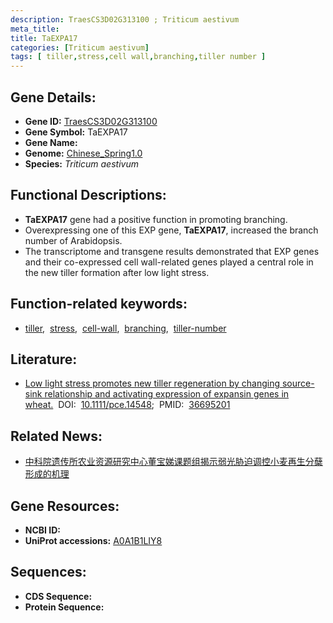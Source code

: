 ```yaml
---
description: TraesCS3D02G313100 ; Triticum aestivum
meta_title:
title: TaEXPA17
categories: [Triticum aestivum]
tags: [ tiller,stress,cell wall,branching,tiller number ]
---
```


## Gene Details:
- **Gene ID:**	[TraesCS3D02G313100](https://ensembl.gramene.org/Triticum_aestivum/Gene/Summary?g=TraesCS3D02G313100)
- **Gene Symbol:** TaEXPA17
- **Gene Name:** 
- **Genome:** [Chinese_Spring1.0](https://ensembl.gramene.org/Triticum_aestivum/Info/Index)
- **Species:** *Triticum aestivum*

## Functional Descriptions:
   - **TaEXPA17** gene had a positive function in promoting branching.
   - Overexpressing one of this EXP gene, **TaEXPA17**, increased the branch number of Arabidopsis.
   - The transcriptome and transgene results demonstrated that EXP genes and their co-expressed cell wall-related genes played a central role in the new tiller formation after low light stress.

## Function-related keywords:
   - [tiller](/tags/tiller/),&nbsp;&nbsp;[stress](/tags/stress/),&nbsp;&nbsp;[cell-wall](/tags/cell-wall/),&nbsp;&nbsp;[branching](/tags/branching/),&nbsp;&nbsp;[tiller-number](/tags/tiller-number/)

## Literature:
   - [Low light stress promotes new tiller regeneration by changing source-sink relationship and activating expression of expansin genes in wheat.]( https://onlinelibrary.wiley.com/doi/10.1111/pce.14548)&nbsp;&nbsp;DOI:&nbsp;&nbsp;[10.1111/pce.14548](https://onlinelibrary.wiley.com/doi/10.1111/pce.14548);&nbsp;&nbsp;PMID:&nbsp;&nbsp;[36695201](https://pubmed.ncbi.nlm.nih.gov/36695201/)

## Related News:
   - [中科院遗传所农业资源研究中心董宝娣课题组揭示弱光胁迫调控小麦再生分蘖形成的机理](https://mp.weixin.qq.com/s?__biz=MzIyOTY2NDYyNQ==&mid=2247564408&idx=5&sn=b1f3ce4d46cbeb76b58ce67e2b028b9a&chksm=e8bc8e66dfcb0770a51add6457b53110ad01606dc1ceda112c803d6daaeb056977e326150b5a&scene=27#wechat_redirect)

## Gene Resources:
- **NCBI ID:**  [](https://www.ncbi.nlm.nih.gov/gene/?term=)
- **UniProt accessions:** [A0A1B1LIY8](https://www.uniprot.org/uniprotkb/A0A1B1LIY8/entry)



## Sequences:
- **CDS Sequence:**
- **Protein Sequence:**

